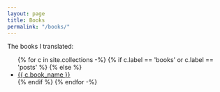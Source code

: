 ```yaml
---
layout: page
title: Books
permalink: "/books/"
---
```


The books I translated:

<ul>
{% for c in site.collections -%}
    {% if c.label == 'books' or c.label == 'posts' %}
    {% else %}
    <li><a href="/books/{{ c.label }}/">{{ c.book_name }}</a></li>
    {% endif %}
{% endfor -%}
</ul>